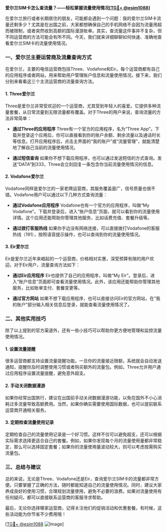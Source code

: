 **爱尔兰SIM卡怎么查流量？——轻松掌握流量使用情况[[TG💪+ @esim1088](https://t.me/s/esim1088)]**

在爱尔兰旅行或者长期居住的朋友，可能都会遇到一个问题：我的爱尔兰SIM卡流量还剩多少？尤其是在出国之前，大家都想确保自己的手机网络不会因为流量用超而被限制，或者突然收到高额的国际漫游账单。其实，查流量这件事并不复杂，但不同运营商的方法可能会有所不同。今天，我们就来详细聊聊如何快速、准确地查看爱尔兰SIM卡的流量使用情况。

### 一、爱尔兰主要运营商及流量查询方式

在爱尔兰，主要的电信运营商包括Three、Vodafone和Eir。每个运营商都有自己的应用程序或者网站，用来帮助用户管理账户信息和流量使用情况。接下来，我们分别来看看这三个主流运营商的流量查询方法。

#### 1. Three爱尔兰

Three是爱尔兰非常受欢迎的一个运营商，尤其受到年轻人的喜爱。它提供多种流量套餐，从日常流量到无限流量都有覆盖。对于Three的用户来说，查询流量的方法非常简单：

- **通过Three的应用程序**
  Three有一个官方的应用程序，名为“Three App”。下载并登录这个应用后，你可以直接看到你的账户余额、剩余流量以及通话时长等信息。打开应用程序后，点击主界面的“我的账户”或“流量管理”，就能清楚地了解自己当前的流量使用情况。
  
- **通过短信查询**
  如果你不想下载应用程序，也可以通过发送短信的方式查询。发送“DATA”到333，Three会立刻回复一条包含你当前流量使用情况的信息。

#### 2. Vodafone爱尔兰

Vodafone同样是爱尔兰的一家老牌运营商，其服务覆盖面广，信号质量也很不错。Vodafone用户可以通过以下几种方式查询流量：

- **通过Vodafone应用程序**
  Vodafone也有一个官方的应用程序，叫做“My Vodafone”。下载并登录后，进入“账户信息”页面，就可以看到你的流量使用详情。这个应用还能帮助你管理其他服务，比如话费充值、套餐升级等。

- **通过拨打客服热线**
  如果你手边没有网络连接，可以直接拨打Vodafone的客服热线（191），按照语音提示操作，也可以查询到你的流量使用情况。

#### 3. Eir爱尔兰

Eir是爱尔兰近年来崛起的一个运营商，价格相对实惠，深受预算有限的用户欢迎。对于Eir用户，流量查询方法如下：

- **通过Eir应用程序**
  Eir也提供了自己的应用程序，叫做“My Eir”。登录后，进入“账户信息”页面即可查看流量使用情况。此外，该应用还能帮助你管理其他服务，比如账单支付、套餐变更等。

- **通过官方网站**
  如果不想下载应用程序，也可以直接访问Eir的官方网站，在“我的账户”部分输入相关信息后登录，就能查看流量使用情况了。

### 二、其他实用技巧

除了以上提到的官方渠道外，还有一些小技巧可以帮助你更方便地管理和监控流量使用情况。

#### 1. 设置流量提醒

很多运营商都支持设置流量提醒功能。一旦你的流量接近限额，系统就会自动发送通知，提醒你及时调整使用习惯或者购买额外的流量包。例如，Three允许用户通过应用程序设置流量提醒，避免意外超支。

#### 2. 手动关闭数据漫游

如果你经常出国旅行，建议在出国前手动关闭数据漫游功能，以免在国外不小心消耗过多流量导致高额费用。当然，如果你确实需要使用国际数据，也可以提前联系运营商开通相关服务。

#### 3. 定期检查流量使用记录

定期检查自己的流量使用记录是一个好习惯。这样不仅可以避免超支，还可以根据实际需求选择更适合自己的套餐。例如，如果你发现每个月的流量使用量都非常稳定，那么可以选择固定套餐；如果你的流量使用量波动较大，则可以考虑按需购买流量包。

### 三、总结与建议

总的来说，无论是Three、Vodafone还是Eir，查询爱尔兰SIM卡的流量都非常方便。只要掌握了正确的方法，随时都能知道自己的流量使用情况。同时，建议大家养成良好的使用习惯，合理规划流量使用，避免不必要的浪费。如果对流量使用有任何疑问，都可以直接联系运营商的客服寻求帮助。

最后，无论你选择哪家运营商，记得关注他们的促销活动和优惠套餐。有时候，这些活动能为你节省不少费用哦！

[[TG💪+ @esim1088](https://t.me/s/esim1088) ![Image](https://i.postimg.cc/4NQfJmqS/Snipaste-2025-05-13-00-14-12.png)]